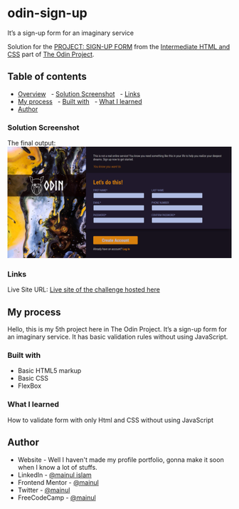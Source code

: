 # odin-sign-up
It’s a sign-up form for an imaginary service

Solution for the [PROJECT: SIGN-UP FORM](https://www.theodinproject.com/paths/full-stack-javascript/courses/intermediate-html-and-css/lessons/sign-up-form) from the [Intermediate HTML and CSS](https://www.theodinproject.com/paths/full-stack-javascript/courses/intermediate-html-and-css) part of [The Odin Project](https://www.theodinproject.com/).
## Table of contents
- [Overview](#overview)
  - [Solution Screenshot](#solution-screenshot)
  - [Links](#links)
- [My process](#my-process)
  - [Built with](#built-with)
  - [What I learned](#what-i-learned)
- [Author](#author)


### Solution Screenshot
The final output:
![Desktop-view](img/final-look.png)

### Links
Live Site URL: [Live site of the challenge hosted here](#)

## My process
Hello, this is my 5th project here in The Odin Project. It’s a sign-up form for an imaginary service. It has basic validation rules without using JavaScript.

### Built with
- Basic HTML5 markup
- Basic CSS
- FlexBox

### What I learned
How to validate form with only Html and CSS without using JavaScript

## Author
- Website - Well I haven't made my profile portfolio, gonna make it soon when I know a lot of stuffs.
- LinkedIn - [@mainul islam](https://www.linkedin.com/in/mainul-islam-nirob/)
- Frontend Mentor - [@mainul](https://www.frontendmentor.io/profile/Mainul-Islam-Nirob)
- Twitter - [@mainul](https://twitter.com/Mainuli96601040)
- FreeCodeCamp - [@mainul](https://www.freecodecamp.org/mainul)